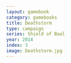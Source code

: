 ```yaml
---
layout: gamebook
category: gamebooks
title: Deathstorm
type: campaign
series: Shield of Baal
year: 2014
index: 3
image: Deathstorm.jpg
---
```

